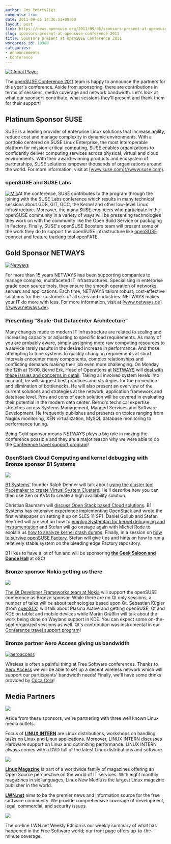 ```yaml
---
author: Jos Poortvliet
comments: true
date: 2011-09-05 14:36:51+00:00
layout: post
link: https://news.opensuse.org/2011/09/05/sponsors-present-at-opensuse-conference-2011/
slug: sponsors-present-at-opensuse-conference-2011
title: Sponsors present at openSUSE Conference 2011
wordpress_id: 10968
categories:
- Announcements
- Conference
---
```


[![Global Player](//farm4.static.flickr.com/3161/3574392846_68f6ca215d_m.jpg)](//www.flickr.com/photos/29487767@N02/3574392846/)

The [openSUSE Conference 2011](//conference.opensuse.org) team is happy to announce the partners for this year's conference. Aside from sponsoring, there are contributions in terms of sessions, media coverage and network bandwidth. Let's look at what our sponsors contribute, what sessions they'll present and thank them for their support!
<!-- more -->


## Platinum Sponsor SUSE


SUSE is a leading provider of enterprise Linux solutions that increase agility, reduce cost and manage complexity in dynamic environments. With a portfolio centered on SUSE Linux Enterprise, the most interoperable platform for mission-critical computing, SUSE enables organizations to confidently deliver computing services across physical, virtual and cloud environments. With their award-winning products and ecosystem of partnerships, SUSE solutions empower thousands of organizations around the world. For more information, visit at [www.suse.com](//www.suse.com).


### openSUSE and SUSE Labs


[![Mic](//farm3.static.flickr.com/2046/2082535909_2015fda548_m.jpg)](//www.flickr.com/photos/billselak/2082535909/)At the conference, SUSE contributes to the program through the joining with the SUSE Labs conference which results in many technical sessions about GDB, GIT, GCC, the Kernel and other low-level Linux infrastructure. Moreover, the many SUSE engineers who participate in the openSUSE community in a variety of ways will be presenting technologies they work on with the community like the Open Build Service or packaging in Factory. Finally, SUSE's openSUSE Boosters team will present some of the work they do to support the openSUSE infrastructure like [openSUSE connect](//connect.opensuse.org) and [feature tracking tool openFATE](//features.opensuse.org).


## Gold Sponsor NETWAYS




[![Netways](//conference.opensuse.org/wp-content/uploads/logo-white.jpg)](//www.netways.de/)


For more than 15 years NETWAYS has been supporting companies to manage complex, multifaceted IT infrastructures. Specialising in enterprise grade open source tools, they ensure the smooth operation of networks, servers and applications. Each time, NETWAYS tailors robust, cost-effective solutions for their customers of all sizes and industries. NETWAYS makes your IT do more with less. For more information, visit at [www.netways.de](//www.netways.de).


### Presenting "Scale-Out Datacenter Architecture"


Many changes made to modern IT infrastructure are related to scaling and increasing capacity or adjusting to specific load requirements. As many of you are probably aware, simply assigning more raw computing resources to a service rarely results in the desired increase in performance. And those attempting to tune systems to quickly changing requirements at short intervals encounter many components, complex relationships and conflicting demands making their job even more challenging. On Monday the 12th at 15:00, Bernd Erk, Head of Operations at [NETWAYS](//www.netways.de/) will [deal with these issues and concerns in detail](//conference.opensuse.org/indico//contributionDisplay.py?contribId=151&confId=2). Taking all involved system levels into account, he will suggest best practices and strategies for the prevention and elimination of bottlenecks. He will also present an overview of the current solutions and strategies at the network, application framework and database level. Pros and cons of each solution will be covered in evaluating their potential in the modern data center. Bernd's technical expertise stretches across Systems Management, Manged Services and Software Development. He frequently publishes and presents on topics ranging from Nagios monitoring, XEN virtualization, MySQL database monitoring to performance tuning.

Being Gold sponsor means NETWAYS plays a big role in making the conference possible and they are a major reason why we were able to do the [Conference travel support program](//news.opensuse.org/2011/07/23/travel-sponsorship-program/)!


### OpenStack Cloud Computing and kernel debugging with Bronze sponsor B1 Systems




[![](//conference.opensuse.org/wp-content/uploads/Logo-B1-systems.png)](//www.b1-systems.de/)


[B1 Systems'](www.b1-systems.de) founder Ralph Dehner will talk about [using the cluster tool Pacemaker to create Virtual System Clusters](//conference.opensuse.org/indico//contributionDisplay.py?contribId=53&sessionId=3&confId=2). He'll describe how you can then use Xen or KVM to create a high availability solution.

Christian Baumann will [discuss Open Stack based Cloud solutions](//conference.opensuse.org/indico//contributionDisplay.py?contribId=51&confId=2). B1 Systems has extensive experience implementing OpenStack and wrote the first whitepaper on setting it up on SLES 11 SP1. Daniel Gollub and Stefan Seyfried will present on how to [employ Systemtap for kernel debugging and instrumentation](//conference.opensuse.org/indico//contributionDisplay.py?contribId=49&sessionId=7&confId=2) and Stefan will go onstage again with Michel Rode to explain us [how to analyze kernel crash dumps](//conference.opensuse.org/indico//contributionDisplay.py?contribId=50&sessionId=7&confId=2). Finally, in a session on [how to survive openSUSE Factory](//conference.opensuse.org/indico//contributionDisplay.py?contribId=48&sessionId=6&confId=2), Stefan will give tips and hints on how to run a relatively stable system on the bleeding edge Factory repository.

B1 likes to have a lot of fun and will be sponsoring [**the Geek Saloon and Dance Hall**](//conference.opensuse.org/social-event/) at oSC!


### Bronze sponsor Nokia getting us there




[![](//conference.opensuse.org/wp-content/uploads/Qt_logostrap_CMYK_smaller.png)](//www.b1-systems.de/)


[The Qt Developer Frameworks team at Nokia](//qt.nokia.com/) will support the openSUSE conference as Bronze sponsor. While there are no Qt only sessions, a number of talks will be about technologies based upon Qt. Sebastian Kügler (from [openSLX](//XXXXXXXXXXXX)) will talk about Plasma Active and getting openSUSE, Qt and KDE on tablet and mobile devices while Martin Gräßlin will talk about the work being done on Wayland support in KDE. You can expect some on-the-spot organized sessions as well. Qt's contribution was instrumental in our [Conference travel support program](//news.opensuse.org/2011/07/23/travel-sponsorship-program/)!


### Bronze partner Aero Access giving us bandwidth




[![aeroaccess](//conference.opensuse.org/wp-content/uploads/aeroaccess.gif)](//www.aeroaccess.de/)


Wireless is often a painful thing at Free Software conferences. Thanks to [Aero Access](//www.aeroaccess.de/) we will be able to set up a decent wireless network which will support our participants' bandwidth needs! Finally, we'll have some drinks provided by [Coca Cola](//cocacola.com)!


## Media Partners




[![](//conference.opensuse.org/wp-content/uploads/LINUX-INTERN.jpeg)](//www.pcpraxis.de/index.php?option=com_hefte&task=detail&id=145&Itemid=85)


Aside from these sponsors, we're partnering with three well known Linux media outlets.

Focus of **[LINUX INTERN](//www.pcpraxis.de/index.php?option=com_hefte&task=detail&id=145&Itemid=85)** are Linux  distributions, workshops on handling tasks on Linux and Linux  applications. Moreover, LINUX INTERN discusses Hardware support on Linux  and optimizing performance. LINUX INTERN always comes with a DVD full  of the latest Linux distributions and software.


[![](//conference.opensuse.org/wp-content/uploads/Logo-linux_magazin.png)](//www.linux-magazin.de/)


**[Linux Magazine](//www.linux-magazin.de/)** is part of a  worldwide family of magazines offering an Open Source perspective on the  world of IT services. With eight monthly magazines in six languages,  Linux New Media is the largest Linux magazine publisher in the world.

**[LWN.net](//lwn.net)** aims to be the premier news and information source for the free software community. We provide  comprehensive coverage of development, legal, commercial, and security  issues.


[![](//conference.opensuse.org/wp-content/uploads/yalogo.png)](//lwn.net/)


The on-line LWN.net Weekly Edition is our weekly summary of what has happened in the Free Software world; our front page offers up-to-the-minute coverage.
